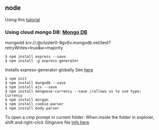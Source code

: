 ## node 

Using this [tutorial](https://medium.com/@bretcameron/mongodb-a-beginners-guide-8fca0c7787a4)

### Using cloud mongo DB: [Mongo DB](https://cloud.mongodb.com) 
mongodd
srv://<username here>:<password here>@cluster0-8gv6v.mongodb.net/test?retryWrites=true&w=majority

```
$ npm install express --save
$ npm install -g express-generator
```
Installs express-generator globally 
See [here](http://expressjs.com/en/starter/generator.html)
```
$ npm init
$ npm install mongodb --save 
$ npm install ejs --save
$ npm install mongoose-currency --save //allows us to use type: Currency
$ npm install morgan
$ npm install cookie-parser
$ npm install body-parser
```


To open a cmp prompt in current folder: When inside the folder in explorer, shift and right-click
Gitignore file [info here](https://stackoverflow.com/questions/10744305/how-to-create-gitignore-file)


